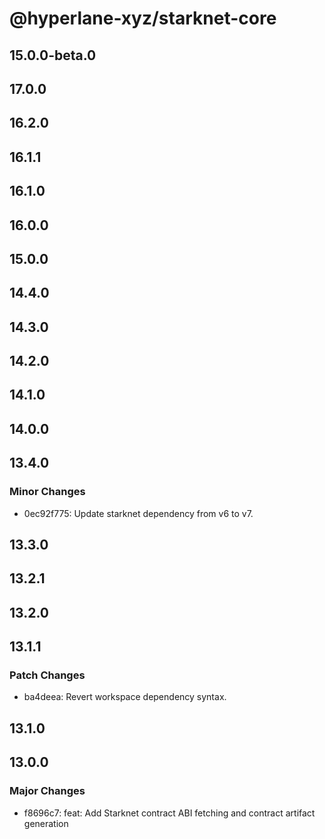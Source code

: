 # @hyperlane-xyz/starknet-core

## 15.0.0-beta.0

## 17.0.0

## 16.2.0

## 16.1.1

## 16.1.0

## 16.0.0

## 15.0.0

## 14.4.0

## 14.3.0

## 14.2.0

## 14.1.0

## 14.0.0

## 13.4.0

### Minor Changes

- 0ec92f775: Update starknet dependency from v6 to v7.

## 13.3.0

## 13.2.1

## 13.2.0

## 13.1.1

### Patch Changes

- ba4deea: Revert workspace dependency syntax.

## 13.1.0

## 13.0.0

### Major Changes

- f8696c7: feat: Add Starknet contract ABI fetching and contract artifact generation
